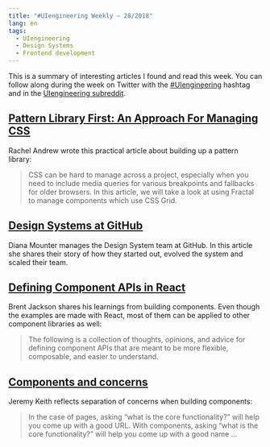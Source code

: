 ```yaml
---
title: "#UIengineering Weekly – 28/2018"
lang: en
tags:
  - UIengineering
  - Design Systems
  - Frontend development
---
```


This is a summary of interesting articles I found and read this week.
You can follow along during the week on Twitter with the [#UIengineering](https://twitter.com/search?q=%23UIengineering) hashtag
and in the [UIengineering subreddit](https://www.reddit.com/r/UIengineering/).

## [Pattern Library First: An Approach For Managing CSS](https://www.smashingmagazine.com/2018/07/pattern-library-first-css/)

Rachel Andrew wrote this practical article about building up a pattern library:

> CSS can be hard to manage across a project, especially when you need to include media queries for various breakpoints and fallbacks for older browsers. In this article, we will take a look at using Fractal to manage components which use CSS Grid.

## [Design Systems at GitHub](https://medium.com/@broccolini/design-systems-at-github-c8e5378d2542)

Diana Mounter manages the Design System team at GitHub.
In this article she shares their story of how they started out, evolved the system and scaled their team.

## [Defining Component APIs in React](http://jxnblk.com/writing/posts/defining-component-apis-in-react/)

Brent Jackson shares his learnings from building components.
Even though the examples are made with React, most of them can be applied to other component libraries as well:

> The following is a collection of thoughts, opinions, and advice for defining component APIs that are meant to be more flexible, composable, and easier to understand.

## [Components and concerns](https://adactio.com/journal/14103)

Jeremy Keith reflects separation of concerns when building components:

> In the case of pages, asking “what is the core functionality?” will help you come up with a good URL. With components, asking “what is the core functionality?” will help you come up with a good name …
